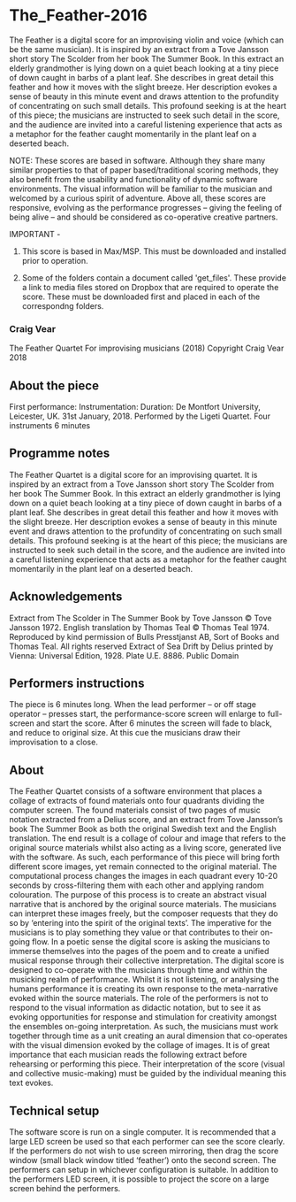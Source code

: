 # The_Feather-2016

The Feather is a digital score for an improvising violin and voice (which can be the same musician). It is inspired by an extract from a Tove Jansson short story The Scolder from her book The Summer Book. In this extract an elderly grandmother is lying down on a quiet beach looking at a tiny piece of down caught in barbs of a plant leaf. She describes in great detail this feather and how it moves with the slight breeze. Her description evokes a sense of beauty in this minute event and draws attention to the profundity of concentrating on such small details. This profound seeking is at the heart of this piece; the musicians are instructed to seek such detail in the score, and the audience are invited into a careful listening experience that acts as a metaphor for the feather caught momentarily in the plant leaf on a deserted beach.

NOTE: These scores are based in software. Although they share many similar properties to that of paper based/traditional scoring methods, they also benefit from the usability and functionality of dynamic software environments. The visual information will be familiar to the musician and welcomed by a curious spirit of adventure. Above all, these scores are responsive, evolving as the performance progresses – giving the feeling of being alive – and should be considered as co-operative creative partners.

IMPORTANT -

1) This score is based in Max/MSP. This must be downloaded and installed prior to operation.

2) Some of the folders contain a document called 'get_files'. These provide a link to media files stored on Dropbox that are required to operate the score. These must be downloaded first and placed in each of the correspondng folders.


### Craig Vear
The Feather Quartet
For improvising musicians (2018)
Copyright Craig Vear 2018

## About the piece
First performance:
Instrumentation: Duration:
De Montfort University, Leicester, UK. 31st January, 2018. Performed by the Ligeti Quartet.
Four instruments 6 minutes

## Programme notes
The Feather Quartet is a digital score for an improvising quartet. It is inspired by an extract from a Tove Jansson short story The Scolder from her book The Summer Book. In this extract an elderly grandmother is lying down on a quiet beach looking at a tiny piece of down caught in barbs of a plant leaf. She describes in great detail this feather and how it moves with the slight breeze. Her description evokes a sense of beauty in this minute event and draws attention to the profundity of concentrating on such small details. This profound seeking is at the heart of this piece; the musicians are instructed to seek such detail in the score, and the audience are invited into a careful listening experience that acts as a metaphor for the feather caught momentarily in the plant leaf on a deserted beach.

## Acknowledgements
Extract from The Scolder in The Summer Book by Tove Jansson © Tove Jansson 1972. English translation by Thomas Teal © Thomas Teal 1974. Reproduced by kind permission of Bulls Presstjanst AB, Sort of Books and Thomas Teal. All rights reserved
Extract of Sea Drift by Delius printed by Vienna: Universal Edition, 1928. Plate U.E. 8886. Public Domain

## Performers instructions
The piece is 6 minutes long. When the lead performer – or off stage operator – presses start, the performance-score screen will enlarge to full-screen and start the score. After 6 minutes the screen will fade to black, and reduce to original size. At this cue the musicians draw their improvisation to a close.

## About
The Feather Quartet consists of a software environment that places a collage of extracts of found materials onto four quadrants dividing the computer screen. The found materials consist of two pages of music notation extracted from a Delius score, and an extract from Tove Jansson’s book The Summer Book as both the original Swedish text and the English translation. The end result is a collage of colour and image that refers to the original source materials whilst also acting as a living score, generated live with the software. As such, each performance of this piece will bring forth different score images, yet remain connected to the original material.
The computational process changes the images in each quadrant every 10-20 seconds by cross-filtering them with each other and applying random colouration. The purpose of this process is to create an abstract visual narrative that is anchored by the original source materials. The musicians can interpret these images freely, but the composer requests that they do so by ‘entering into the spirit of the original texts’. The imperative for the musicians is to play something they value or that contributes to their on-going flow. In a poetic sense the digital score is asking the musicians to immerse themselves into the pages of the poem and to create a unified musical response through their collective interpretation.
The digital score is designed to co-operate with the musicians through time and within the musicking realm of performance. Whilst it is not listening, or analysing the humans performance it is creating its own response to the meta-narrative evoked within the source materials. The role of the performers is not to respond to the visual information as didactic notation, but to see it as evoking opportunities for response and stimulation for creativity amongst the ensembles on-going interpretation. As such, the musicians must work together through time as a unit creating an aural dimension that co-operates with the visual dimension evoked by the collage of images.
It is of great importance that each musician reads the following extract before rehearsing or performing this piece. Their interpretation of the score (visual and collective music-making) must be guided by the individual meaning this text evokes.

## Technical setup
The software score is run on a single computer. It is recommended that a large LED screen be used so that each performer can see the score clearly. If the performers do not wish to use screen mirroring, then drag the score window (small black window titled ‘feather’) onto the second screen.
The performers can setup in whichever configuration is suitable. In addition to the performers LED screen, it is possible to project the score on a large screen behind the performers.
